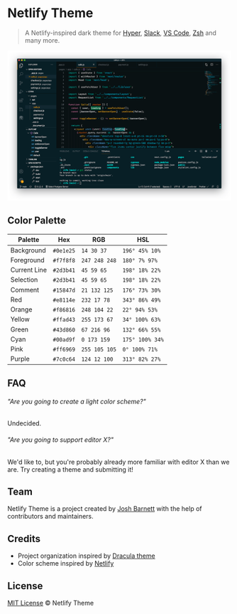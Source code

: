 # Netlify Theme

> A Netlify-inspired dark theme for [Hyper](https://hyper.is/), [Slack](https://slack.com), [VS Code](https://code.visualstudio.com/), [Zsh](https://www.zsh.org/) and many more.

![Screenshot](./vscode/screenshot.png)

## Color Palette

| Palette      | Hex       | RGB           | HSL             |
| ------------ | --------- | ------------- | --------------- |
| Background   | `#0e1e25` | `14 30 37`    | `196° 45% 10%`  |
| Foreground   | `#f7f8f8` | `247 248 248` | `180° 7% 97%`   |
| Current Line | `#2d3b41` | `45 59 65`    | `198° 18% 22%`  |
| Selection    | `#2d3b41` | `45 59 65`    | `198° 18% 22%`  |
| Comment      | `#15847d` | `21 132 125`  | `176° 73% 30%`  |
| Red          | `#e8114e` | `232 17 78`   | `343° 86% 49%`  |
| Orange       | `#f86816` | `248 104 22`  | `22° 94% 53%`   |
| Yellow       | `#ffad43` | `255 173 67`  | `34° 100% 63%`  |
| Green        | `#43d860` | `67 216 96`   | `132° 66% 55%`  |
| Cyan         | `#00ad9f` | `0 173 159`   | `175° 100% 34%` |
| Pink         | `#ff6969` | `255 105 105` | `0° 100% 71%`   |
| Purple       | `#7c0c64` | `124 12 100`  | `313° 82% 27%`  |

## FAQ

###### "Are you going to create a light color scheme?"

Undecided.

###### "Are you going to support editor X?"

We'd like to, but you're probably already more familiar with editor X than we are. Try creating a theme and submitting it!

## Team

Netlify Theme is a project created by [Josh Barnett](https://github.com/ohheyjosh/) with the help of contributors and maintainers.

## Credits

- Project organization inspired by [Dracula theme](https://github.com/dracula/dracula-theme)
- Color scheme inspired by [Netlify](https://github.com/netlify)

## License

[MIT License](./LICENSE) © Netlify Theme
